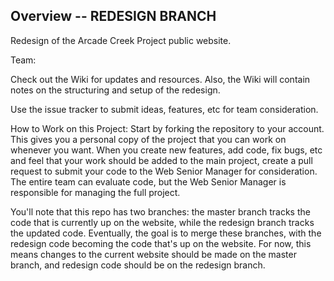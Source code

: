 
## Overview -- REDESIGN BRANCH

Redesign of the Arcade Creek Project public website.

Team: 

Check out the Wiki for updates and resources. Also, the Wiki will contain notes on the structuring and setup of the redesign.

Use the issue tracker to submit ideas, features, etc for team consideration.

How to Work on this Project: 
Start by forking the repository to your account. This gives you a personal copy of the project that you can work on whenever you want. When you create new features, add code, fix bugs, etc and feel that your work should be added to the main project, create a pull request to submit your code to the Web Senior Manager for consideration. The entire team can evaluate code, but the Web Senior Manager is responsible for managing the full project.

You'll note that this repo has two branches: the master branch tracks the code that is currently up on the website, while the redesign branch tracks the updated code. Eventually, the goal is to merge these branches, with the redesign code becoming the code that's up on the website. For now, this means changes to the current website should be made on the master branch, and redesign code should be on the redesign branch. 


